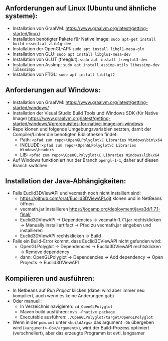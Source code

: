 ## Anforderungen auf Linux (Ubuntu und ähnliche systeme):

- Installation von GraalVM: https://www.graalvm.org/latest/getting-started/linux/
- Installation benötigter Pakete für Native Image: `sudo apt-get install build-essential zlib1g-dev`
- Installation der OpenGL-API: `sudo apt install libgl1-mesa-glx`
- Installation von GLU: `sudo apt install libglu1-mesa-dev`
- Installation von GLUT (freeglut): `sudo apt install freeglut3-dev`
- Installation von AssImp: `sudo apt install assimp-utils libassimp-dev libassimp5`
- Installation von FTGL: `sudo apt install libftgl2`

## Anforderungen auf Windows:

- Installation von GraalVM: https://www.graalvm.org/latest/getting-started/windows/
- Installation der Visual Studio Build Tools und Windows SDK (für Native Image) https://www.graalvm.org/latest/getting-started/windows/#prerequisites-for-native-image-on-windows
- Repo klonen und folgende Umgebungsvariablen setzten, damit der Compiler/Linker die benötigten Bibliotheken findet:
  - Path: `<pfad zum repo>\OpenGLPolyglot\C Libraries Windows\bin\x64`
  - INCLUDE: `<pfad zum repo>\OpenGLPolyglot\C Libraries Windows\headers`
  - LIB: `<pfad zum repo>\OpenGLPolyglot\C Libraries Windows\lib\x64`
- Auf Windows funktioniert nur der Branch `opengl-1-1`, daher auf diesen Branch switchen

## Installation der Java-Abhängigkeiten:

- Falls Euclid3DViewAPI und vecmath noch nicht installiert sind:
  - https://github.com/orat/Euclid3DViewAPI.git klonen und in NetBeans öffnen
  - vecmath.jar installieren https://jogamp.org/deployment/java3d/1.7.1-final/
  - Euclid3DViewAPI -> Dependencies -> vecmath-1.7.1.jar rechtsklicken -> Manually install artifact -> Pfad zu vecmath.jar eingeben und installieren
  - Euclid3DViewAPI rechtsklicken -> Build
- Falls ein Build-Error kommt, dass Euclid3DViewAPI nicht gefunden wird:
  - OpenGLPolyglot -> Dependencies -> Euclid3DViewAPI rechtsklicken -> Remove dependency
  - dann: OpenGLPolyglot -> Dependencies -> Add dependency -> Open Projects -> Euclid3DViewAPI

## Kompilieren und ausführen:

- In Netbeans auf *Run Project* klicken (dabei wird aber immer neu kompiliert, auch wenn es keine Änderungen gab)
- Oder manuell:
  - In Verzeichnis navigieren: `cd OpenGLPolyglot`
  - Maven build ausführen: `mvn -Pnative package`
  - Executable ausführen: `./OpenGLPolyglot/target/OpenGLPolyglot`
- Wenn in der `pom.xml` unter `<buildArgs>` das argument `-Ob` übergeben wird (`<argument>-Ob</argument>`), wird der Build-Prozess optimiert (verschnellert), aber das erzeugte Programm ist evtl. langsamer
